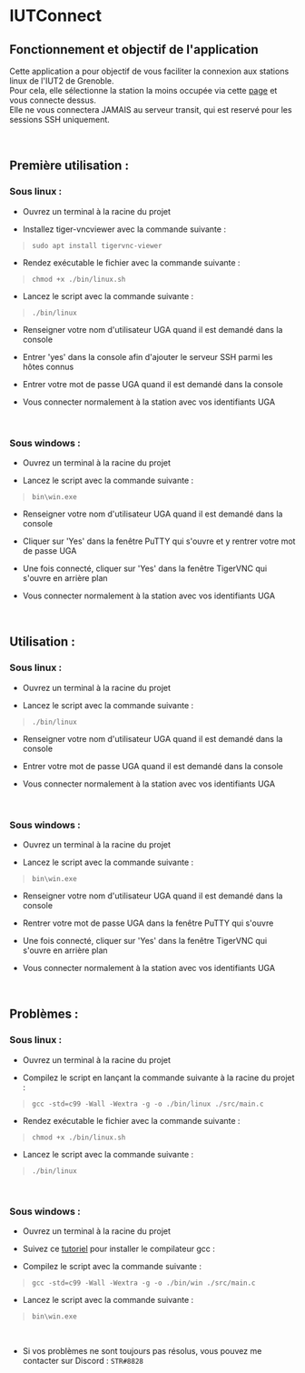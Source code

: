# IUTConnect

## Fonctionnement et objectif de l'application
Cette application a pour objectif de vous faciliter la connexion aux stations linux de l'IUT2 de Grenoble.  
Pour cela, elle sélectionne la station la moins occupée via cette [page](https://www-info.iut2.univ-grenoble-alpes.fr/intranet/informations/cellule-info/etat-stations.php) et vous connecte dessus.  
Elle ne vous connectera JAMAIS au serveur transit, qui est reservé pour les sessions SSH uniquement.

</br>



## Première utilisation :

### Sous linux :

- Ouvrez un terminal à la racine du projet

- Installez tiger-vncviewer avec la commande suivante :  
> `sudo apt install tigervnc-viewer`

- Rendez exécutable le fichier avec la commande suivante :
> `chmod +x ./bin/linux.sh`

- Lancez le script avec la commande suivante :
> `./bin/linux`

- Renseigner votre nom d'utilisateur UGA quand il est demandé dans la console

- Entrer 'yes' dans la console afin d'ajouter le serveur SSH parmi les hôtes connus

- Entrer votre mot de passe UGA quand il est demandé dans la console

- Vous connecter normalement à la station avec vos identifiants UGA

</br>

### Sous windows :

- Ouvrez un terminal à la racine du projet

- Lancez le script avec la commande suivante :
> `bin\win.exe`

- Renseigner votre nom d'utilisateur UGA quand il est demandé dans la console

- Cliquer sur 'Yes' dans la fenêtre PuTTY qui s'ouvre et y rentrer votre mot de passe UGA

- Une fois connecté, cliquer sur 'Yes' dans la fenêtre TigerVNC qui s'ouvre en arrière plan

- Vous connecter normalement à la station avec vos identifiants UGA

</br>



## Utilisation :

### Sous linux :

- Ouvrez un terminal à la racine du projet

- Lancez le script avec la commande suivante :
> `./bin/linux`

- Renseigner votre nom d'utilisateur UGA quand il est demandé dans la console

- Entrer votre mot de passe UGA quand il est demandé dans la console

- Vous connecter normalement à la station avec vos identifiants UGA

</br>

### Sous windows :

- Ouvrez un terminal à la racine du projet

- Lancez le script avec la commande suivante :
> `bin\win.exe`

- Renseigner votre nom d'utilisateur UGA quand il est demandé dans la console

- Rentrer votre mot de passe UGA dans la fenêtre PuTTY qui s'ouvre

- Une fois connecté, cliquer sur 'Yes' dans la fenêtre TigerVNC qui s'ouvre en arrière plan

- Vous connecter normalement à la station avec vos identifiants UGA

</br>



## Problèmes :

### Sous linux :

- Ouvrez un terminal à la racine du projet

- Compilez le script en lançant la commande suivante à la racine du projet :
> `gcc -std=c99 -Wall -Wextra -g -o ./bin/linux ./src/main.c`

- Rendez exécutable le fichier avec la commande suivante :
> `chmod +x ./bin/linux.sh`

- Lancez le script avec la commande suivante :
> `./bin/linux`

</br>

### Sous windows :

- Ouvrez un terminal à la racine du projet

- Suivez ce [tutoriel](https://fr.wikihow.com/compiler-un-programme-en-C-avec-le-compilateur-GNU-GCC#Utiliser-MinGW-sous-Windows) pour installer le compilateur gcc :

- Compilez le script avec la commande suivante :
> `gcc -std=c99 -Wall -Wextra -g -o ./bin/win ./src/main.c`

- Lancez le script avec la commande suivante :
> `bin\win.exe`

</br>

- Si vos problèmes ne sont toujours pas résolus, vous pouvez me contacter sur Discord : `STR#8828`